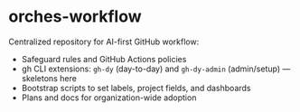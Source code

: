 # orches-workflow

Centralized repository for AI-first GitHub workflow:
- Safeguard rules and GitHub Actions policies
- gh CLI extensions: `gh-dy` (day-to-day) and `gh-dy-admin` (admin/setup) — skeletons here
- Bootstrap scripts to set labels, project fields, and dashboards
- Plans and docs for organization-wide adoption

